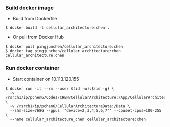### Build docker image
* Build from Dockerfile
```
$ docker build -t cellular_architecture:chen .
```
* Or pull from Docker Hub
```
$ docker pull pingjunchen/cellular_architecture:chen
$ docker tag pingjunchen/cellular_architecture:chen cellular_architecture:chen
```

### Run docker container

* Start container on 10.113.120.155
```
$ docker run -it --rm --user $(id -u):$(id -g) \
  -v /rsrch1/ip/pchen6/Codes/CHEN/CellularArchitecture:/App/CellularArchitecture \
  -v /rsrch1/ip/pchen6/CellularArchitectureData:/Data \
  --shm-size=768G --gpus '"device=2,3,4,5,6,7"' --cpuset-cpus=100-255 \
  --name cellular_architecture_chen cellular_architecture:chen
```